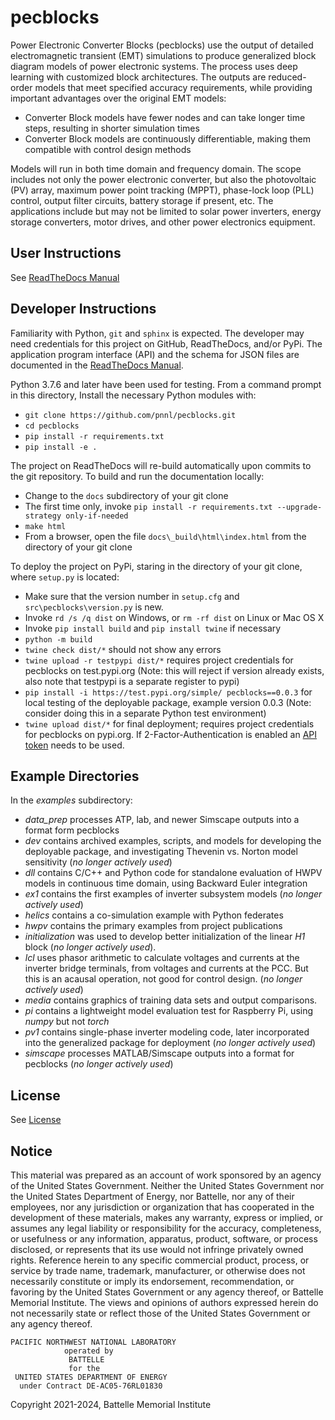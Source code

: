 # pecblocks

Power Electronic Converter Blocks (pecblocks) use the output of detailed electromagnetic transient (EMT) simulations to produce generalized block
diagram models of power electronic systems. The process uses deep learning with customized block architectures. The
outputs are reduced-order models that meet specified accuracy requirements, while providing important advantages over
the original EMT models:

- Converter Block models have fewer nodes and can take longer time steps, resulting in shorter simulation times
- Converter Block models are continuously differentiable, making them compatible with control design methods

Models will run in both time domain and frequency domain. The scope includes not only the power electronic converter,
but also the photovoltaic (PV) array, maximum power point tracking (MPPT), phase-lock loop (PLL) control, output filter
circuits, battery storage if present, etc. The applications include but may not be limited to solar power inverters, energy
storage converters, motor drives, and other power electronics equipment.

## User Instructions

See [ReadTheDocs Manual](https://pecblocks.readthedocs.io/en/latest/)

## Developer Instructions

Familiarity with Python, `git` and `sphinx` is expected. The developer may need credentials for this
project on GitHub, ReadTheDocs, and/or PyPi. The application program interface (API) and the schema
for JSON files are documented in the [ReadTheDocs Manual](https://pecblocks.readthedocs.io/en/latest/).

Python 3.7.6 and later have been used for testing. From a command prompt in this directory,
Install the necessary Python modules with:

- `git clone https://github.com/pnnl/pecblocks.git`
- `cd pecblocks`
- `pip install -r requirements.txt`
- `pip install -e .`

The project on ReadTheDocs will re-build automatically upon commits to the git repository. To build and run the documentation locally:

- Change to the `docs` subdirectory of your git clone 
- The first time only, invoke `pip install -r requirements.txt --upgrade-strategy only-if-needed`
- `make html`
- From a browser, open the file `docs\_build\html\index.html` from the directory of your git clone

To deploy the project on PyPi, staring in the directory of your git clone, where `setup.py` is located:

- Make sure that the version number in `setup.cfg` and `src\pecblocks\version.py` is new.
- Invoke `rd /s /q dist` on Windows, or `rm -rf dist` on Linux or Mac OS X
- Invoke `pip install build` and `pip install twine` if necessary
- `python -m build`
- `twine check dist/*` should not show any errors
- `twine upload -r testpypi dist/*` requires project credentials for pecblocks on test.pypi.org (Note: this will reject if version already exists, also note that testpypi is a separate register to pypi)
- `pip install -i https://test.pypi.org/simple/ pecblocks==0.0.3` for local testing of the deployable package, example version 0.0.3 (Note: consider doing this in a separate Python test environment)
- `twine upload dist/*` for final deployment; requires project credentials for pecblocks on pypi.org. If 2-Factor-Authentication is enabled an [API token](https://pypi.org/help/#apitoken>) needs to be used.

## Example Directories

In the _examples_ subdirectory:

- _data\_prep_ processes ATP, lab, and newer Simscape outputs into a format form pecblocks
- _dev_ contains archived examples, scripts, and models for developing the deployable package, and investigating Thevenin vs. Norton model sensitivity (_no longer actively used_)
- _dll_ contains C/C++ and Python code for standalone evaluation of HWPV models in continuous time domain, using Backward Euler integration
- _ex1_ contains the first examples of inverter subsystem models (_no longer actively used_)
- _helics_ contains a co-simulation example with Python federates
- _hwpv_ contains the primary examples from project publications
- _initialization_ was used to develop better initialization of the linear _H1_ block (_no longer actively used_).
- _lcl_ uses phasor arithmetic to calculate voltages and currents at the inverter bridge terminals, from voltages and currents at the PCC. But this is an acausal operation, not good for control design. (_no longer actively used_)
- _media_ contains graphics of training data sets and output comparisons.
- _pi_ contains a lightweight model evaluation test for Raspberry Pi, using _numpy_ but not _torch_
- _pv1_ contains single-phase inverter modeling code, later incorporated into the generalized package for deployment (_no longer actively used_)
- _simscape_ processes MATLAB/Simscape outputs into a format for pecblocks (_no longer actively used_)

## License

See [License](license.txt)

## Notice

This material was prepared as an account of work sponsored by an agency of the United States Government.  Neither the United States Government nor the United States Department of Energy, nor Battelle, nor any of their employees, nor any jurisdiction or organization that has cooperated in the development of these materials, makes any warranty, express or implied, or assumes any legal liability or responsibility for the accuracy, completeness, or usefulness or any information, apparatus, product, software, or process disclosed, or represents that its use would not infringe privately owned rights.
Reference herein to any specific commercial product, process, or service by trade name, trademark, manufacturer, or otherwise does not necessarily constitute or imply its endorsement, recommendation, or favoring by the United States Government or any agency thereof, or Battelle Memorial Institute. The views and opinions of authors expressed herein do not necessarily state or reflect those of the United States Government or any agency thereof.

    PACIFIC NORTHWEST NATIONAL LABORATORY
                operated by
                 BATTELLE
                 for the
     UNITED STATES DEPARTMENT OF ENERGY
      under Contract DE-AC05-76RL01830

Copyright 2021-2024, Battelle Memorial Institute